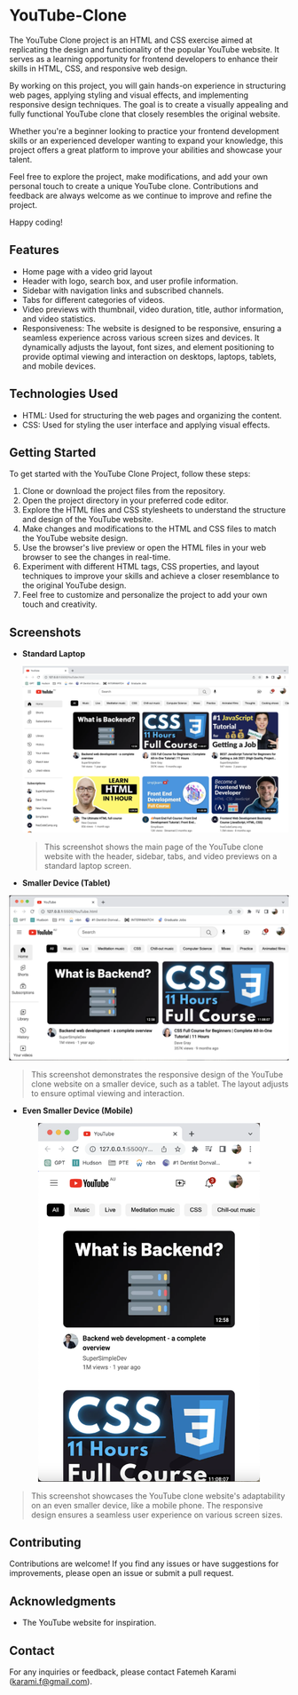 # YouTube-Clone

The YouTube Clone project is an HTML and CSS exercise aimed at replicating the design and functionality of the popular YouTube website. It serves as a learning opportunity for frontend developers to enhance their skills in HTML, CSS, and responsive web design.

By working on this project, you will gain hands-on experience in structuring web pages, applying styling and visual effects, and implementing responsive design techniques. The goal is to create a visually appealing and fully functional YouTube clone that closely resembles the original website.

Whether you're a beginner looking to practice your frontend development skills or an experienced developer wanting to expand your knowledge, this project offers a great platform to improve your abilities and showcase your talent.

Feel free to explore the project, make modifications, and add your own personal touch to create a unique YouTube clone. Contributions and feedback are always welcome as we continue to improve and refine the project.

Happy coding!


## Features

- Home page with a video grid layout
- Header with logo, search box, and user profile information.
- Sidebar with navigation links and subscribed channels.
- Tabs for different categories of videos.
- Video previews with thumbnail, video duration, title, author information, and video statistics.
- Responsiveness: The website is designed to be responsive, ensuring a seamless experience across various screen sizes and devices. It dynamically adjusts the layout, font sizes, and element positioning to provide optimal viewing and interaction on desktops, laptops, tablets, and mobile devices.


## Technologies Used

- HTML: Used for structuring the web pages and organizing the content.
- CSS: Used for styling the user interface and applying visual effects.


## Getting Started

To get started with the YouTube Clone Project, follow these steps:

1. Clone or download the project files from the repository.
2. Open the project directory in your preferred code editor.
3. Explore the HTML files and CSS stylesheets to understand the structure and design of the YouTube website.
4. Make changes and modifications to the HTML and CSS files to match the YouTube website design.
5. Use the browser's live preview or open the HTML files in your web browser to see the changes in real-time.
6. Experiment with different HTML tags, CSS properties, and layout techniques to improve your skills and achieve a closer resemblance to the original YouTube design.
7. Feel free to customize and personalize the project to add your own touch and creativity.


## Screenshots

- **Standard Laptop**

  ![Standard Laptop](Screenshots/Screenshot-1500px.png)
  > This screenshot shows the main page of the YouTube clone website with the header, sidebar, tabs, and video previews on a standard laptop screen.

- **Smaller Device (Tablet)**

<div align="center">
  <img src="Screenshots/Screenshot-1000px.png" width="600">
</div>

> This screenshot demonstrates the responsive design of the YouTube clone website on a smaller device, such as a tablet. The layout adjusts to ensure optimal viewing and interaction.

- **Even Smaller Device (Mobile)**

<div align="center">
  <img src="Screenshots/Screenshot-600px.png" width="400">
</div>

> This screenshot showcases the YouTube clone website's adaptability on an even smaller device, like a mobile phone. The responsive design ensures a seamless user experience on various screen sizes.


## Contributing

Contributions are welcome! If you find any issues or have suggestions for improvements, please open an issue or submit a pull request.


## Acknowledgments

- The YouTube website for inspiration.


## Contact

For any inquiries or feedback, please contact Fatemeh Karami (karami.f@gmail.com).
